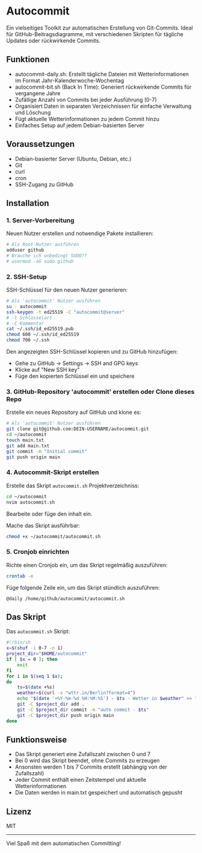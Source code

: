 # Autocommit

Ein vielseitiges Toolkit zur automatischen Erstellung von Git-Commits. Ideal
für GitHub-Beitragsdiagramme, mit verschiedenen Skripten für tägliche Updates
oder rückwirkende Commits.

## Funktionen

- autocommit-daily.sh: Erstellt tägliche Dateien mit Wetterinformationen im
  Format Jahr-Kalenderwoche-Wochentag
- autocommit-bit.sh (Back In Time): Generiert rückwirkende Commits für
  vergangene Jahre
- Zufällige Anzahl von Commits bei jeder Ausführung (0-7)
- Organisiert Daten in separaten Verzeichnissen für einfache Verwaltung und
  Löschung
- Fügt aktuelle Wetterinformationen zu jedem Commit hinzu
- Einfaches Setup auf jedem Debian-basierten Server

## Voraussetzungen

- Debian-basierter Server (Ubuntu, Debian, etc.)
- Git
- curl
- cron
- SSH-Zugang zu GitHub

## Installation

### 1. Server-Vorbereitung

Neuen Nutzer erstellen und notwendige Pakete installieren:

```bash
# Als Root-Nutzer ausführen
adduser github
# Brauche ich unbedingt SUDO??
# usermod -aG sudo github
```

### 2. SSH-Setup

SSH-Schlüssel für den neuen Nutzer generieren:

```bash
# Als 'autocommit' Nutzer ausführen
su - autocommit
ssh-keygen -t ed25519 -C "autocommit@server"
# -t Schlüsselart
# -C Kommentar
cat ~/.ssh/id_ed25519.pub
chmod 600 ~/.ssh/id_ed25519
chmod 700 ~/.ssh
```

Den angezeigten SSH-Schlüssel kopieren und zu GitHub hinzufügen:
- Gehe zu GitHub → Settings → SSH and GPG keys
- Klicke auf "New SSH key"
- Füge den kopierten Schlüssel ein und speichere

### 3. GitHub-Repository 'autocommit' erstellen oder Clone dieses Repo

Erstelle ein neues Repository auf GitHub und klone es:

```bash
# Als 'autocommit' Nutzer ausführen
git clone git@github.com:DEIN-USERNAME/autocommit.git
cd ~/autocommit
touch main.txt
git add main.txt
git commit -m "Initial commit"
git push origin main
```

### 4. Autocommit-Skript erstellen

Erstelle das Skript `autocommit.sh` Projektverzeichniss:

```bash
cd ~/autocommit
nvim autocommit.sh
```

Bearbeite oder füge den inhalt ein.

Mache das Skript ausführbar:

```bash
chmod +x ~/autocommit/autocommit.sh
```

### 5. Cronjob einrichten

Richte einen Cronjob ein, um das Skript regelmäßig auszuführen:

```bash
crontab -e
```

Füge folgende Zeile ein, um das Skript stündlich auszuführen:

```
@daily /home/github/autocommit/autocommit.sh
```

## Das Skript

Das `autocommit.sh` Skript:

```bash
#!/bin/sh
x=$(shuf -i 0-7 -n 1)
project_dir="$HOME/autocommit"
if [ $x = 0 ]; then
    exit
fi
for i in $(seq 1 $x);
do
    ts=$(date +%s)
    weather=$(curl -s "wttr.in/Berlin?format=4")
    echo "$(date '+%Y-%m-%d %H:%M:%S') - $ts - Wetter in $weather" >> "$project_dir/main.txt"
    git -C $project_dir add .
    git -C $project_dir commit -m "auto commit - $ts"
    git -C $project_dir push origin main
done
```

## Funktionsweise

- Das Skript generiert eine Zufallszahl zwischen 0 und 7
- Bei 0 wird das Skript beendet, ohne Commits zu erzeugen
- Ansonsten werden 1 bis 7 Commits erstellt (abhängig von der Zufallszahl)
- Jeder Commit enthält einen Zeitstempel und aktuelle Wetterinformationen
- Die Daten werden in main.txt gespeichert und automatisch gepusht

## Lizenz

MIT

---

Viel Spaß mit dem automatischen Committing!

